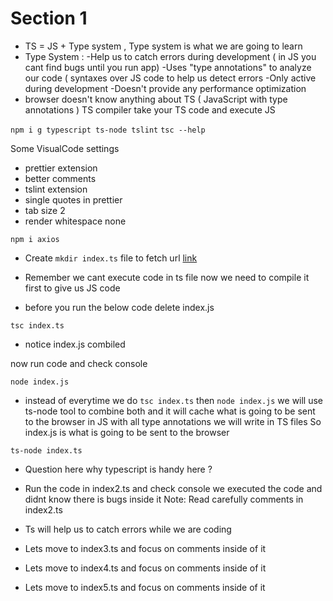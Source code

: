 # Section 1

- TS = JS + Type system , Type system is what we are going to learn
- Type System :
  -Help us to catch errors during development ( in JS you cant find bugs until you run app)
  -Uses "type annotations" to analyze our code ( syntaxes over JS code to help us detect errors
  -Only active during development
  -Doesn't provide any performance optimization
- browser doesn't know anything about TS ( JavaScript with type annotations )
  TS compiler take your TS code and execute JS

`npm i g typescript ts-node tslint`
`tsc --help`

Some VisualCode settings

- prettier extension
- better comments
- tslint extension
- single quotes in prettier
- tab size 2
- render whitespace none

`npm i axios`

- Create `mkdir index.ts` file to fetch url [link](https://jsonplaceholder.typicode.com/todos/1)

- Remember we cant execute code in ts file now we need to compile it first to give us JS code
- before you run the below code delete index.js

`tsc index.ts`

- notice index.js combiled

now run code and check console

`node index.js`

- instead of everytime we do
  `tsc index.ts`
  then
  `node index.js`
  we will use ts-node tool to combine both
  and it will cache what is going to be sent to the browser in JS
  with all type annotations we will write in TS files
  So index.js is what is going to be sent to the browser

`ts-node index.ts`

- Question here why typescript is handy here ?
- Run the code in index2.ts and check console
  we executed the code and didnt know there is bugs inside it
  Note: Read carefully comments in index2.ts
- Ts will help us to catch errors while we are coding

- Lets move to index3.ts and focus on comments inside of it
- Lets move to index4.ts and focus on comments inside of it
- Lets move to index5.ts and focus on comments inside of it
